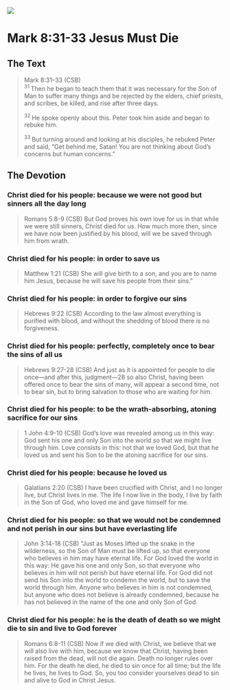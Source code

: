 <img class="intro-right" src="/images/art-mark.jpg">

# Mark 8:31-33 Jesus Must Die

## The Text

>Mark 8:31–33 (CSB)  
><sup> 31 </sup> Then he began to teach them that it was necessary for the Son of Man to suffer many things and be rejected by the elders, chief priests, and scribes, be killed, and rise after three days. 
>
><sup> 32 </sup> He spoke openly about this. Peter took him aside and began to rebuke him. 
>
><sup> 33 </sup> But turning around and looking at his disciples, he rebuked Peter and said, “Get behind me, Satan! You are not thinking about God’s concerns but human concerns.”

## The Devotion

### Christ died for his people: because we were not good but sinners all the day long

>Romans 5:8-9 (CSB) But God proves his own love for us in that while we were still sinners, Christ died for us. How much more then, since we have now been justified by his blood, will we be saved through him from wrath.

### Christ died for his people: in order to save us

>Matthew 1:21 (CSB) She will give birth to a son, and you are to name him Jesus, because he will save his people from their sins.”

### Christ died for his people: in order to forgive our sins

>Hebrews 9:22 (CSB) According to the law almost everything is purified with blood, and without the shedding of blood there is no forgiveness.

### Christ died for his people: perfectly, completely once to bear the sins of all us

>Hebrews 9:27-28 (CSB) And just as it is appointed for people to die once—and after this, judgment—28 so also Christ, having been offered once to bear the sins of many, will appear a second time, not to bear sin, but to bring salvation to those who are waiting for him.

### Christ died for his people: to be the wrath-absorbing, atoning sacrifice for our sins

>1 John 4:9-10 (CSB) God’s love was revealed among us in this way: God sent his one and only Son into the world so that we might live through him. Love consists in this: not that we loved God, but that he loved us and sent his Son to be the atoning sacrifice for our sins.

### Christ died for his people: because he loved us

>Galatians 2:20 (CSB) I have been crucified with Christ, and I no longer live, but Christ lives in me. The life I now live in the body, I live by faith in the Son of God, who loved me and gave himself for me.

### Christ died for his people: so that we would not be condemned and not perish in our sins but have everlasting life

>John 3:14-18 (CSB) “Just as Moses lifted up the snake in the wilderness, so the Son of Man must be lifted up, so that everyone who believes in him may have eternal life. For God loved the world in this way: He gave his one and only Son, so that everyone who believes in him will not perish but have eternal life. For God did not send his Son into the world to condemn the world, but to save the world through him. Anyone who believes in him is not condemned, but anyone who does not believe is already condemned, because he has not believed in the name of the one and only Son of God.

### Christ died for his people: he is the death of death so we might die to sin and live to God forever

>Romans 6:8-11 (CSB) Now if we died with Christ, we believe that we will also live with him, because we know that Christ, having been raised from the dead, will not die again. Death no longer rules over him. For the death he died, he died to sin once for all time; but the life he lives, he lives to God. So, you too consider yourselves dead to sin and alive to God in Christ Jesus.
